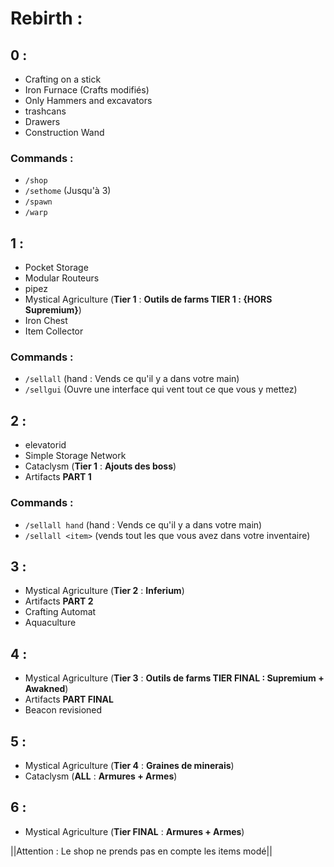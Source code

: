 # Rebirth :

## 0 :
- Crafting on a stick
- Iron Furnace (Crafts modifiés)
- Only Hammers and excavators
- trashcans
- Drawers
- Construction Wand
### Commands :
- `/shop`
- `/sethome` (Jusqu'à 3)
- `/spawn`
- `/warp` 

## 1 :
- Pocket Storage
- Modular Routeurs
- pipez
- Mystical Agriculture (**Tier 1** : __Outils de farms **TIER 1 : {HORS Supremium}**__)
- Iron Chest
- Item Collector
### Commands :
- `/sellall` (hand : Vends ce qu'il y a dans votre main)
- `/sellgui` (Ouvre une interface qui vent tout ce que vous y mettez)


## 2 :
- elevatorid
- Simple Storage Network
- Cataclysm (**Tier 1** : __Ajouts des boss__)
- Artifacts **PART 1**
### Commands :
- `/sellall hand` (hand : Vends ce qu'il y a dans votre main)
- `/sellall <item>` (vends tout les <items> que vous avez dans votre inventaire)


## 3 :
- Mystical Agriculture (**Tier 2** : __Inferium__)
- Artifacts **PART 2**
- Crafting Automat
- Aquaculture

## 4 :
- Mystical Agriculture (**Tier 3** : __Outils de farms **TIER FINAL : Supremium + Awakned**__)
- Artifacts **PART FINAL**
- Beacon revisioned

## 5 : 
- Mystical Agriculture (**Tier 4** : __Graines de minerais__)
- Cataclysm (**ALL** : __Armures + Armes__)

## 6 :
- Mystical Agriculture (**Tier FINAL** : __Armures + Armes__)

||Attention : Le shop ne prends pas en compte les items modé||